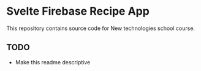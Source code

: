 # Svelte Firebase Recipe App

This repository contains source code for New technologies school course.

## TODO

- Make this readme descriptive
